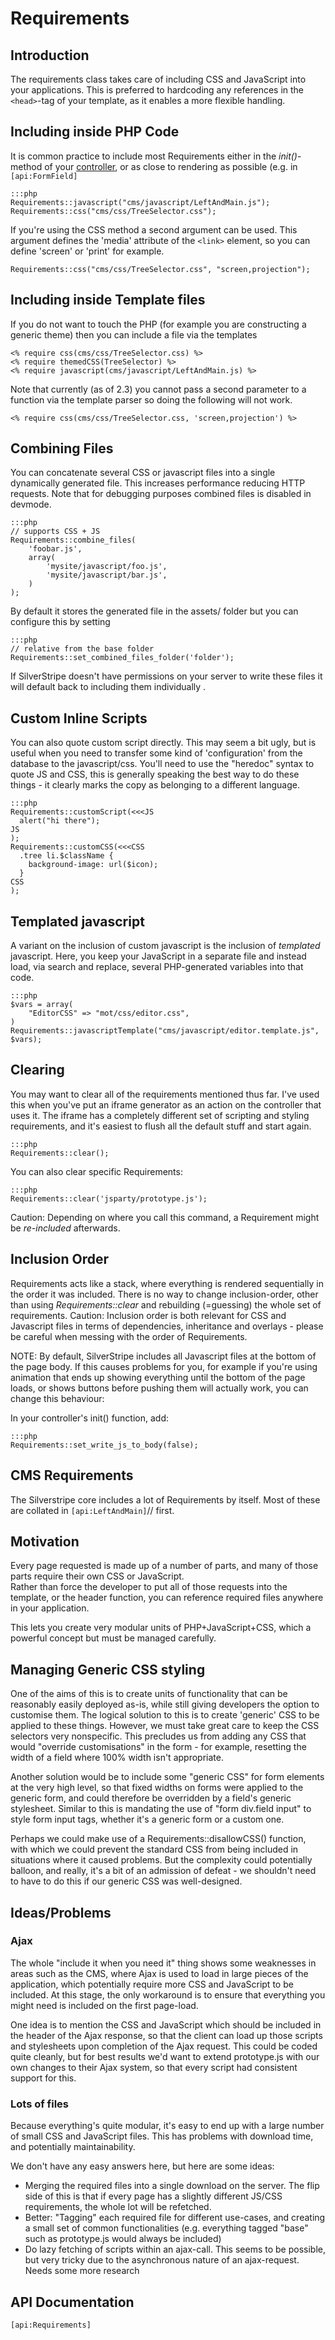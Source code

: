 # Requirements

## Introduction

The requirements class takes care of including CSS and JavaScript into your applications. This is preferred to
hardcoding any references in the `<head>`-tag of your template, as it enables a more flexible handling.


## Including inside PHP Code
It is common practice to include most Requirements either in the *init()*-method of your [controller](topics/controller), or
as close to rendering as possible (e.g. in `[api:FormField]`

	:::php
	Requirements::javascript("cms/javascript/LeftAndMain.js");
	Requirements::css("cms/css/TreeSelector.css");


If you're using the CSS method a second argument can be used. This argument defines the 'media' attribute of the `<link>`
element, so you can define 'screen' or 'print' for example.

	Requirements::css("cms/css/TreeSelector.css", "screen,projection");

## Including inside Template files

If you do not want to touch the PHP (for example you are constructing a generic theme) then you can include a file via
the templates

	<% require css(cms/css/TreeSelector.css) %>
	<% require themedCSS(TreeSelector) %>
	<% require javascript(cms/javascript/LeftAndMain.js) %>


Note that currently (as of 2.3) you cannot pass a second parameter to a function via the template parser so doing the
following will not work. 

	<% require css(cms/css/TreeSelector.css, 'screen,projection') %>

## Combining Files

You can concatenate several CSS or javascript files into a single dynamically generated file. This increases performance
reducing HTTP requests. Note that for debugging purposes combined files is disabled in devmode.

	:::php
	// supports CSS + JS
	Requirements::combine_files(
		'foobar.js',
		array(
			'mysite/javascript/foo.js',
			'mysite/javascript/bar.js',
		)
	);


By default it stores the generated file in the assets/ folder but you can configure this by setting
 

	:::php
	// relative from the base folder
	Requirements::set_combined_files_folder('folder');


If SilverStripe doesn't have permissions on your server to write these files it will default back to including them
individually .

## Custom Inline Scripts

You can also quote custom script directly.  This may seem a bit ugly, but is useful when you need to transfer some kind
of 'configuration' from the database to the javascript/css.  You'll need to use the "heredoc" syntax to quote JS and
CSS, this is generally speaking the best way to do these things - it clearly marks the copy as belonging to a different
language.

	:::php
	Requirements::customScript(<<<JS
	  alert("hi there"); 
	JS
	);
	Requirements::customCSS(<<<CSS
	  .tree li.$className {
	    background-image: url($icon);
	  }
	CSS
	);


## Templated javascript

A variant on the inclusion of custom javascript is the inclusion of *templated* javascript.  Here, you keep your
JavaScript in a separate file and instead load, via search and replace, several PHP-generated variables into that code.

	:::php
	$vars = array(
	    "EditorCSS" => "mot/css/editor.css",
	)
	Requirements::javascriptTemplate("cms/javascript/editor.template.js", $vars);


## Clearing

You may want to clear all of the requirements mentioned thus far.  I've used this when you've put an iframe generator as
an action on the controller that uses it.  The iframe has a completely different set of scripting and styling
requirements, and it's easiest to flush all the default stuff and start again.

	:::php
	Requirements::clear();


You can also clear specific Requirements:

	:::php
	Requirements::clear('jsparty/prototype.js');

Caution: Depending on where you call this command, a Requirement might be *re-included* afterwards.



## Inclusion Order

Requirements acts like a stack, where everything is rendered sequentially in the order it was included. There is no way
to change inclusion-order, other than using *Requirements::clear* and rebuilding (=guessing) the whole set of
requirements. Caution: Inclusion order is both relevant for CSS and Javascript files in terms of dependencies,
inheritance and overlays - please be careful when messing with the order of Requirements.

NOTE:
By default, SilverStripe includes all Javascript files at the bottom of the page body. If this causes problems for you,
for example if you're using animation that ends up showing everything until the bottom of the page loads, or shows
buttons before pushing them will actually work, you can change this behaviour:

In your controller's init() function, add:

	:::php
	Requirements::set_write_js_to_body(false);


## CMS Requirements

The Silverstripe core includes a lot of Requirements by itself. Most of these are collated in `[api:LeftAndMain]`//
first.

## Motivation

Every page requested is made up of a number of parts, and many of those parts require their own CSS or JavaScript.  
Rather than force the developer to put all of those requests into the template, or the header function, you can
reference required files anywhere in your application.

This lets you create very modular units of PHP+JavaScript+CSS, which a powerful concept but must be managed carefully.  

## Managing Generic CSS styling

One of the aims of this is to create units of functionality that can be reasonably easily deployed as-is, while still
giving developers the option to customise them.  The logical solution to this is to create 'generic' CSS to be applied
to these things.  However, we must take great care to keep the CSS selectors very nonspecific.  This precludes us from
adding any CSS that would "override customisations" in the form - for example, resetting the width of a field where 100%
width isn't appropriate.

Another solution would be to include some "generic CSS" for form elements at the very high level, so that fixed widths
on forms were applied to the generic form, and could therefore be overridden by a field's generic stylesheet.  Similar
to this is mandating the use of "form div.field input" to style form input tags, whether it's a generic form or a custom
one.

Perhaps we could make use of a Requirements::disallowCSS() function, with which we could prevent the standard CSS from
being included in situations where it caused problems.  But the complexity could potentially balloon, and really, it's a
bit of an admission of defeat - we shouldn't need to have to do this if our generic CSS was well-designed.


## Ideas/Problems

### Ajax

The whole "include it when you need it" thing shows some weaknesses in areas such as the CMS, where Ajax is used to load
in large pieces of the application, which potentially require more CSS and JavaScript to be included.  At this stage,
the only workaround is to ensure that everything you might need is included on the first page-load.

One idea is to mention the CSS and JavaScript which should be included in the header of the Ajax response, so that the
client can load up those scripts and stylesheets upon completion of the Ajax request.  This could be coded quite
cleanly, but for best results we'd want to extend prototype.js with our own changes to their Ajax system, so that every
script had consistent support for this.

### Lots of files

Because everything's quite modular, it's easy to end up with a large number of small CSS and JavaScript files.  This has
problems with download time, and potentially maintainability.

We don't have any easy answers here, but here are some ideas:

*  Merging the required files into a single download on the server.  The flip side of this is that if every page has a
slightly different JS/CSS requirements, the whole lot will be refetched.
*  Better: "Tagging" each required file for different use-cases, and creating a small set of common functionalities
(e.g. everything tagged "base" such as prototype.js would always be included)
*  Do lazy fetching of scripts within an ajax-call. This seems to be possible, but very tricky due to the asynchronous
nature of an ajax-request. Needs some more research

## API Documentation
`[api:Requirements]`